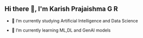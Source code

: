 ## Hi there 👋, I'm Karish Prajaishma G R



- 🔭 I’m currently studying Artificial Intelligence and Data Science

- 🌱 I’m currently learning  ML,DL and GenAI models
  
  
<!--
**karishprajaishma/karishprajaishma** is a ✨ _special_ ✨ repository because its `README.md` (this file) appears on your GitHub profile.

Here are some ideas to get you started:

- 🔭 I’m currently studying Artificial Intelligence and Data Science
- 🌱 I’m currently learning  ML,DL and GenAI models
-->
